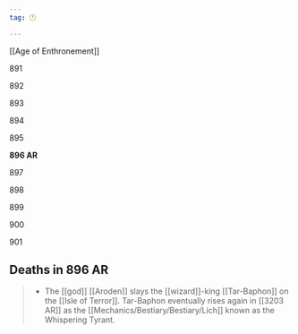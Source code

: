 ```yaml
---
tag: 🕛

---
```

[[Age of Enthronement]]


891

892

893

894

895

**896 AR**

897

898

899

900

901



## Deaths in 896 AR

>  - The [[god]] [[Aroden]] slays the [[wizard]]-king [[Tar-Baphon]] on the [[Isle of Terror]]. Tar-Baphon eventually rises again in [[3203 AR]] as the [[Mechanics/Bestiary/Bestiary/Lich]] known as the Whispering Tyrant.






